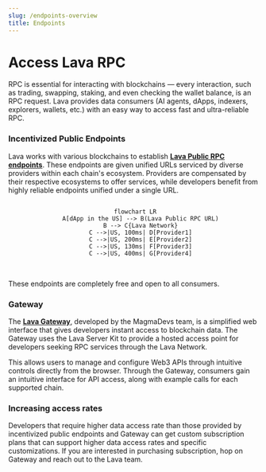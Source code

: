 ```yaml
---
slug: /endpoints-overview
title: Endpoints 
---
```


# Access Lava RPC

RPC is essential for interacting with blockchains — every interaction, such as trading, swapping, staking, and even checking the wallet balance, is an RPC request. Lava provides data consumers (AI agents, dApps, indexers, explorers, wallets, etc.) with an easy way to access fast and ultra-reliable RPC.


### Incentivized Public Endpoints

Lava works with various blockchains to establish [**Lava Public RPC endpoints**](./public-rpc-endpoints.md). These endpoints are given unified URLs serviced by diverse providers within each chain's ecosystem. Providers are compensated by their respective ecosystems to offer services, while developers benefit from highly reliable endpoints unified under a single URL.

<center> 

```mermaid

 flowchart LR
    A[dApp in the US] --> B(Lava Public RPC URL)
    B --> C{Lava Network}
    C -->|US, 100ms| D[Provider1]
    C -->|US, 200ms| E[Provider2]
    C -->|US, 130ms| F[Provider3]
    C -->|US, 400ms| G[Provider4]

```

</center>

<br/>

These endpoints are completely free and open to all consumers.


### Gateway

The [**Lava Gateway**](./gateway-endpoints.md), developed by the MagmaDevs team, is a simplified web interface that gives developers instant access to blockchain data. The Gateway uses the Lava Server Kit to provide a hosted access point for developers seeking RPC services through the Lava Network. 

This allows users to manage and configure Web3 APIs through intuitive controls directly from the browser. Through the Gateway, consumers gain an intuitive interface for API access, along with example calls for each supported chain.

### Increasing access rates
Developers that require higher data access rate than those provided by incentivized public endpoints and Gateway can get custom subscription plans that can support higher data access rates and specific customizations. If you are interested in purchasing subscription, hop on Gateway and reach out to the Lava team.
